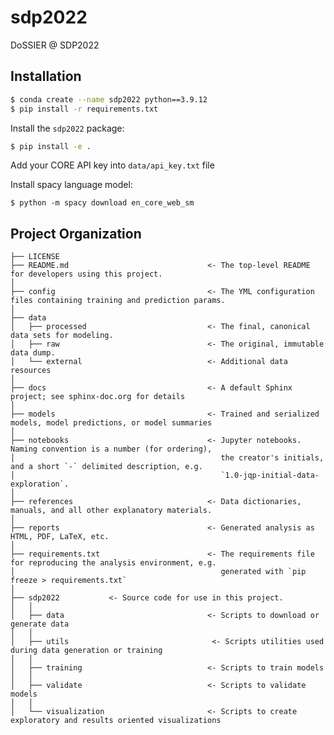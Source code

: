 sdp2022
==============================

DoSSIER @ SDP2022


## Installation

```bash
$ conda create --name sdp2022 python==3.9.12
$ pip install -r requirements.txt
```

Install the `sdp2022` package:

```bash
$ pip install -e .
```

Add your CORE API key into `data/api_key.txt` file


Install spacy language model:

```nashorn js
$ python -m spacy download en_core_web_sm
```


Project Organization
------------

    ├── LICENSE
    ├── README.md                               <- The top-level README for developers using this project.
    │
    ├── config                                  <- The YML configuration files containing training and prediction params.
    │
    ├── data
    │   ├── processed                           <- The final, canonical data sets for modeling.
    │   ├── raw                                 <- The original, immutable data dump.
    │   └── external                            <- Additional data resources
    │
    ├── docs                                    <- A default Sphinx project; see sphinx-doc.org for details
    │
    ├── models                                  <- Trained and serialized models, model predictions, or model summaries
    │
    ├── notebooks                               <- Jupyter notebooks. Naming convention is a number (for ordering),
    │                                              the creator's initials, and a short `-` delimited description, e.g.
    │                                              `1.0-jqp-initial-data-exploration`.
    │
    ├── references                              <- Data dictionaries, manuals, and all other explanatory materials.
    │
    ├── reports                                 <- Generated analysis as HTML, PDF, LaTeX, etc.
    │
    ├── requirements.txt                        <- The requirements file for reproducing the analysis environment, e.g.
    │                                              generated with `pip freeze > requirements.txt`
    │
    ├── sdp2022           <- Source code for use in this project.
    │   │
    │   ├── data                                <- Scripts to download or generate data
    │   │
    │   ├── utils                                <- Scripts utilities used during data generation or training
    │   │
    │   ├── training                            <- Scripts to train models
    │   │
    │   ├── validate                            <- Scripts to validate models
    │   │
    │   └── visualization                       <- Scripts to create exploratory and results oriented visualizations
